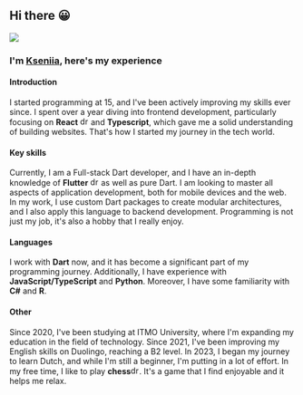 ## Hi there 😀

![](https://komarev.com/ghpvc/?username=ksenia312&color=6e1418&style=for-the-badge&label=VIEWS%20)

### I'm [Kseniia](https://xenikii.one), here's my experience

#### Introduction
I started programming at 15, and I've been actively improving my skills ever since. I spent over a year diving into frontend development, particularly focusing on **React** <img src="https://user-images.githubusercontent.com/71008947/174482232-11c2b7b8-09c5-4e3e-a550-775d00339f0d.png" alt="drawing" width="15"/> and **Typescript**, which gave me a solid understanding of building websites. That's how I started my journey in the tech world.

#### Key skills 
Currently, I am a Full-stack Dart developer, and I have an in-depth knowledge of **Flutter** <img src="https://user-images.githubusercontent.com/71008947/174482202-c5acd0c3-9a5d-4415-bd64-f42347660f1a.png" alt="drawing" width="15"/> as well as pure Dart. I am looking to master all aspects of application development, both for mobile devices and the web. In my work, I use custom Dart packages to create modular architectures, and I also apply this language to backend development. Programming is not just my job, it's also a hobby that I really enjoy.

#### Languages
I work with **Dart** now, and it has become a significant part of my programming journey. Additionally, I have experience with **JavaScript/TypeScript** and **Python**. Moreover, I have some familiarity with **C#** and **R**. 

#### Other
Since 2020, I've been studying at ITMO University, where I'm expanding my education in the field of technology. Since 2021, I've been improving my English skills on Duolingo, reaching a B2 level. In 2023, I began my journey to learn Dutch, and while I'm still a beginner, I'm putting in a lot of effort. In my free time, I like to play **chess**<img src="https://user-images.githubusercontent.com/71008947/174480520-1b78dbba-8538-4630-a9bc-4e3a38b2a87d.png" alt="drawing" width="15"/>. It's a game that I find enjoyable and it helps me relax.
